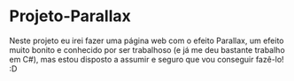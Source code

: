 # Projeto-Parallax
Neste projeto eu irei fazer uma página web com o efeito Parallax, um efeito muito bonito e conhecido por ser trabalhoso (e já me deu bastante trabalho em C#), mas estou disposto a assumir e seguro que vou conseguir fazê-lo! :D
